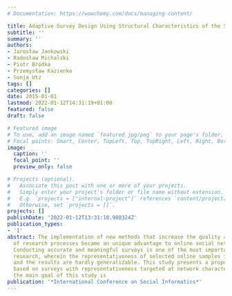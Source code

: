 ```yaml
---
# Documentation: https://wowchemy.com/docs/managing-content/

title: Adaptive Survey Design Using Structural Characteristics of the Social Network
subtitle: ''
summary: ''
authors:
- Jarosław Jankowski
- Radosław Michalski
- Piotr Bródka
- Przemysław Kazienko
- Sonja Utz
tags: []
categories: []
date: 2015-01-01
lastmod: 2022-01-12T14:31:19+01:00
featured: false
draft: false

# Featured image
# To use, add an image named `featured.jpg/png` to your page's folder.
# Focal points: Smart, Center, TopLeft, Top, TopRight, Left, Right, BottomLeft, Bottom, BottomRight.
image:
  caption: ''
  focal_point: ''
  preview_only: false

# Projects (optional).
#   Associate this post with one or more of your projects.
#   Simply enter your project's folder or file name without extension.
#   E.g. `projects = ["internal-project"]` references `content/project/deep-learning/index.md`.
#   Otherwise, set `projects = []`.
projects: []
publishDate: '2022-01-12T13:31:18.980324Z'
publication_types:
- '1'
abstract: The implementation of new methods that increase the quality and effectiveness
  of research processes became an unique advantage to online social networking sites.
  Conducting accurate and meaningful surveys is one of the most important facets for
  research, wherein the representativeness of selected online samples is often a challenge
  and the results are hardly generalizable. This study presents a proposal and analysis
  based on surveys with representativeness targeted at network characteristics. Hence,
  the main goal of this study is
publication: '*International Conference on Social Informatics*'
---
```

